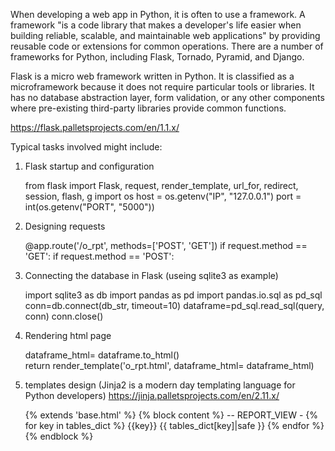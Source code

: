 When developing a web app in Python, it is often to use a framework. A framework "is a code library that makes a developer's life easier when building reliable, scalable, and maintainable web applications" by providing reusable code or extensions for common operations. There are a number of frameworks for Python, including Flask, Tornado, Pyramid, and Django.

Flask is a micro web framework written in Python. It is classified as a microframework because it does not require particular tools or libraries. It has no database abstraction layer, form validation, or any other components where pre-existing third-party libraries provide common functions.

https://flask.palletsprojects.com/en/1.1.x/

Typical tasks involved might include:
1. Flask startup and configuration

   from flask import Flask, request, render_template, url_for, redirect, session, flash, g
   import os
   host = os.getenv("IP", "127.0.0.1")
   port = int(os.getenv("PORT", "5000"))

2. Designing requests

   @app.route('/o_rpt', methods=['POST', 'GET'])
   if request.method == 'GET':
   if request.method == 'POST':	

3. Connecting the database in Flask (useing sqlite3 as example)

   import sqlite3 as db
   import pandas as pd
   import pandas.io.sql as pd_sql
   conn=db.connect(db_str, timeout=10)
   dataframe=pd_sql.read_sql(query, conn)
   conn.close()
 
4. Rendering html page 

   dataframe_html= dataframe.to_html()   
   return render_template('o_rpt.html', dataframe_html= dataframe_html)
 
5. templates design (Jinja2 is a modern day templating language for Python developers)
  https://jinja.palletsprojects.com/en/2.11.x/

   {% extends 'base.html' %} {% block content %}
   -- REPORT_VIEW -
   {% for key in tables_dict %}
   {{key}}
   {{ tables_dict[key]|safe }} {% endfor %}
   {% endblock %}
